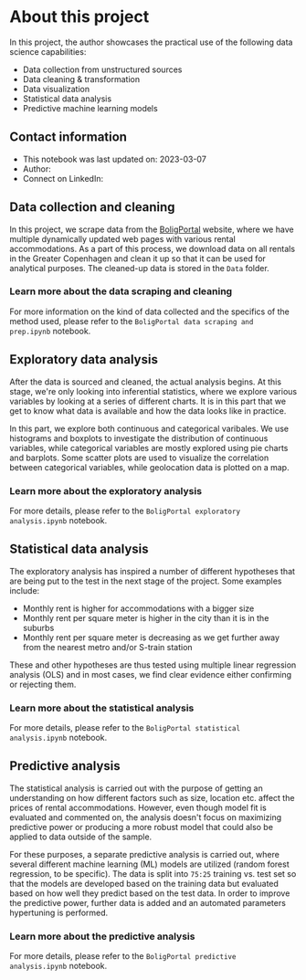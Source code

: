 # About this project

In this project, the author showcases the practical use of the following
data science capabilities:

-   Data collection from unstructured sources
-   Data cleaning & transformation
-   Data visualization
-   Statistical data analysis
-   Predictive machine learning models

## Contact information

-   This notebook was last updated on: 2023-03-07
-   Author:
-   Connect on LinkedIn:

## Data collection and cleaning

In this project, we scrape data from the
[BoligPortal](www.boligportal.dk) website, where we have multiple
dynamically updated web pages with various rental accommodations. As a
part of this process, we download data on all rentals in the Greater
Copenhagen and clean it up so that it can be used for analytical
purposes. The cleaned-up data is stored in the `Data` folder.

### Learn more about the data scraping and cleaning

For more information on the kind of data collected and the specifics of
the method used, please refer to the
`BoligPortal data scraping and prep.ipynb` notebook.

## Exploratory data analysis

After the data is sourced and cleaned, the actual analysis begins. At
this stage, we're only looking into inferential statistics, where we
explore various variables by looking at a series of different charts. It
is in this part that we get to know what data is available and how the
data looks like in practice.

In this part, we explore both continuous and categorical varibales. We
use histograms and boxplots to investigate the distribution of
continuous variables, while categorical variables are mostly explored
using pie charts and barplots. Some scatter plots are used to visualize
the correlation between categorical variables, while geolocation data is
plotted on a map.

### Learn more about the exploratory analysis

For more details, please refer to the
`BoligPortal exploratory analysis.ipynb` notebook.

## Statistical data analysis

The exploratory analysis has inspired a number of different hypotheses
that are being put to the test in the next stage of the project. Some
examples include:

-   Monthly rent is higher for accommodations with a bigger size
-   Monthly rent per square meter is higher in the city than it is in
    the suburbs
-   Monthly rent per square meter is decreasing as we get further away
    from the nearest metro and/or S-train station

These and other hypotheses are thus tested using multiple linear
regression analysis (OLS) and in most cases, we find clear evidence
either confirming or rejecting them.

### Learn more about the statistical analysis

For more details, please refer to the
`BoligPortal statistical analysis.ipynb` notebook.

## Predictive analysis

The statistical analysis is carried out with the purpose of getting an
understanding on how different factors such as size, location etc.
affect the prices of rental accommodations. However, even though model
fit is evaluated and commented on, the analysis doesn't focus on
maximizing predictive power or producing a more robust model that could
also be applied to data outside of the sample.

For these purposes, a separate predictive analysis is carried out, where
several different machine learning (ML) models are utilized (random
forest regression, to be specific). The data is split into `75:25`
training vs. test set so that the models are developed based on the
training data but evaluated based on how well they predict based on the
test data. In order to improve the predictive power, further data is
added and an automated parameters hypertuning is performed.

### Learn more about the predictive analysis

For more details, please refer to the
`BoligPortal predictive analysis.ipynb` notebook.
